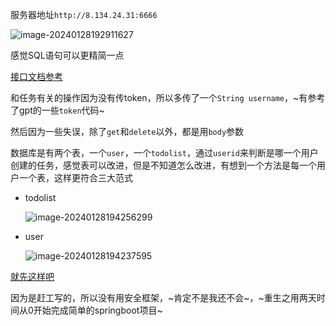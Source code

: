服务器地址`http://8.134.24.31:6666`

![image-20240128192911627](https://s2.loli.net/2024/01/28/FPHflSvNqhIe6gp.png)

感觉SQL语句可以更精简一点

[接口文档参考](https://apifox.com/apidoc/shared-dfe01168-cd9f-4278-b88f-3e01b439ea4e)

和任务有关的操作因为没有传token，所以多传了一个`String username`，~有参考了gpt的一些`token`代码~

然后因为一些失误，除了`get`和`delete`以外，都是用`body`参数

数据库是有两个表，一个`user`，一个`todolist`，通过`userid`来判断是哪一个用户创建的任务，感觉表可以改进，但是不知道怎么改进，有想到一个方法是每一个用户一个表，这样更符合三大范式

- todolist

  ![image-20240128194256299](https://s2.loli.net/2024/01/28/5ITQJ79wBUslpgF.png)

- user

  ![image-20240128194237595](https://s2.loli.net/2024/01/28/wTLK6Dn5I7VyqAN.png)

[就先这样吧](https://github.com/qsADXS/todolist "肯定不是不想写其他的")

因为是赶工写的，所以没有用安全框架，~肯定不是我还不会~，~重生之用两天时间从0开始完成简单的springboot项目~
